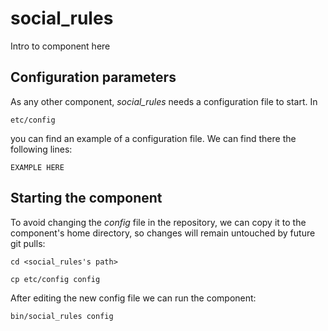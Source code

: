 # social_rules
Intro to component here


## Configuration parameters
As any other component, *social_rules* needs a configuration file to start. In
```
etc/config
```
you can find an example of a configuration file. We can find there the following lines:
```
EXAMPLE HERE
```

## Starting the component
To avoid changing the *config* file in the repository, we can copy it to the component's home directory, so changes will remain untouched by future git pulls:

```
cd <social_rules's path> 
```
```
cp etc/config config
```

After editing the new config file we can run the component:

```
bin/social_rules config
```
